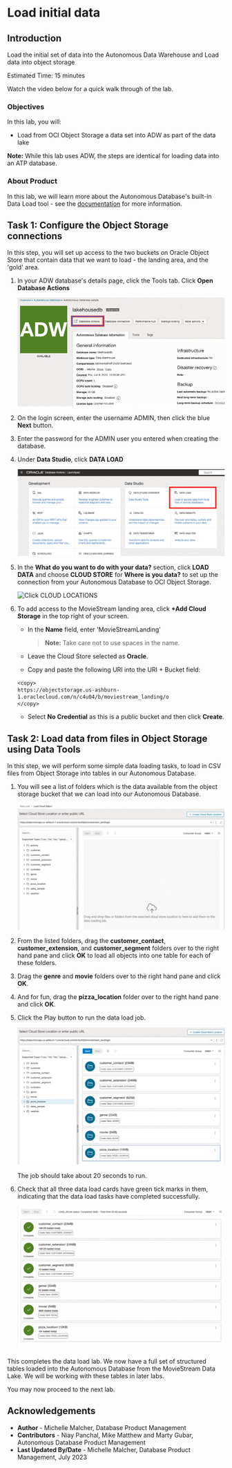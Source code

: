 # Load initial data

## Introduction

Load the initial set of data into the Autonomous Data Warehouse and Load data into object storage

Estimated  Time: 15 minutes

Watch the video below for a quick walk through of the lab.

[](youtube:0j5B2ePXvEE)

### Objectives

In this lab, you will:
* Load from OCI Object Storage a data set into ADW as part of the data lake

**Note:** While this lab uses ADW, the steps are identical for loading data into an ATP database.

### About Product

In this lab, we will learn more about the Autonomous Database's built-in Data Load tool - see the [documentation](https://docs.oracle.com/en/cloud/paas/autonomous-database/adbsa/data-load.html#GUID-E810061A-42B3-485F-92B8-3B872D790D85) for more information.

## Task 1: Configure the Object Storage connections

In this step, you will set up access to the two buckets on Oracle Object Store that contain data that we want to load - the landing area, and the 'gold' area.

1. In your ADW database's details page, click the Tools tab. Click **Open Database Actions**

	  ![Click Tools, then Database Actions](./images/dbactions1.png " ")

2. On the login screen, enter the username ADMIN, then click the blue **Next** button.

3. Enter the password for the ADMIN user you entered when creating the database.

4. Under **Data Studio**, click **DATA LOAD**

    ![Click DATA LOAD](./images/dataload.png " ")

5. In the **What do you want to do with your data?** section, click **LOAD DATA** and choose **CLOUD STORE** for **Where is you data?** to set up the connection from your Autonomous Database to OCI Object Storage.

    ![Click CLOUD LOCATIONS](./images/cloudlocations.png " ")

6. To add access to the MovieStream landing area, click **+Add Cloud Storage** in the top right of your screen.

    - In the **Name** field, enter 'MovieStreamLanding'
        > **Note:** Take care not to use spaces in the name.

    - Leave the Cloud Store selected as **Oracle**.
    - Copy and paste the following URI into the URI + Bucket field:
    ```
    <copy>
    https://objectstorage.us-ashburn-1.oraclecloud.com/n/c4u04/b/moviestream_landing/o
    </copy>
    ```
    - Select **No Credential** as this is a public bucket and then click **Create**.

## Task 2: Load data from files in Object Storage using Data Tools

In this step, we will perform some simple data loading tasks, to load in CSV files from Object Storage into tables in our Autonomous Database.

1. You will see a list of folders which is the data available from the object storage bucket that we can load into our Autonomous Database.

    ![Click Data Load](./images/backtodataload.png " ")

4. From the listed folders, drag the **customer\_contact**, **customer\_extension**, and **customer\_segment** folders over to the right hand pane and click **OK** to load all objects into one table for each of these folders.

5. Drag the **genre** and **movie** folders over to the right hand pane and click **OK**.

6. And for fun, drag the **pizza_location** folder over to the right hand pane and click **OK**.

7. Click the Play button to run the data load job.

    ![Run the data load job](./images/runload2.png " ")

    The job should take about 20 seconds to run.

8. Check that all three data load cards have green tick marks in them, indicating that the data load tasks have completed successfully.

    ![Check the job is completed](./images/loadcompleted2.png " ")

This completes the data load lab. We now have a full set of structured tables loaded into the Autonomous Database from the MovieStream Data Lake. We will be working with these tables in later labs.

You may now proceed to the next lab.

## Acknowledgements

* **Author** - Michelle Malcher, Database Product Management
* **Contributors** -  Niay Panchal, Mike Matthew and Marty Gubar, Autonomous Database Product Management
* **Last Updated By/Date** - Michelle Malcher, Database Product Management, July 2023
